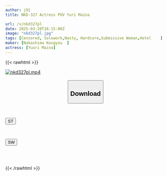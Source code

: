 ```yaml
---
author: j91
title: NKD-327 Actress POV Yuri Maina

url: /v/nkd327pl
date: 2025-03-28T16:15:00Z
image: "nkd327pl.jpg"
tags: [Censored, Solowork,Nasty, Hardcore,Submissive Woman,Hotel	]
maker: [Nakashima Kougyou  ]
actress: [Yuuri Maina]
---
```



{{< rawhtml >}}

<div class="video" data-videoid="4ALBvq9QkWhKKk9">
    <a href="javascript:;">
        <img src="/v/nkd327pl/nkd327pl.jpg" width="WIDTH" height="HEIGHT" alt="nkd327pl.mp4" loading="lazy">
    </a>
</div>

<script type="text/javascript" src="https://j91.asia/asset/on-demand-st.js"></script>

<br>
  <link rel="stylesheet" href="https://j91.asia/asset/bs5.css">
  
  <center>
  <button class="btn btn-primary" type="button" data-bs-toggle="collapse" data-bs-target=".multi-collapse" aria-expanded="false" aria-controls="multiCollapseExample1 multiCollapseExample2"><h2>Download</h2></button></center>
</p>
<div class="row">
  <div class="col">
    <div class="collapse multi-collapse" id="multiCollapseExample1">
      <div class="card card-body">
	      	      <br>
<div class="buttons">  
<p><a href="/v/nkd327pl/st.html" target="_blank"><button class="btn-hover color-3"><i class="fa fa-download"></i> ST</button></a></p></div>
    </div>
  </div>
</div>
  <div class="col">
    <div class="collapse multi-collapse" id="multiCollapseExample2">
      <div class="card card-body">
	      <br>
<div class="buttons">
<p><a href="/v/nkd327pl/sw.html" target="_blank"><button class="btn-hover color-2"><i class="fa fa-download"></i> SW</button></a></p></div>
<br><br>
      </div>
    </div>
  </div>
</div>

{{< /rawhtml >}}